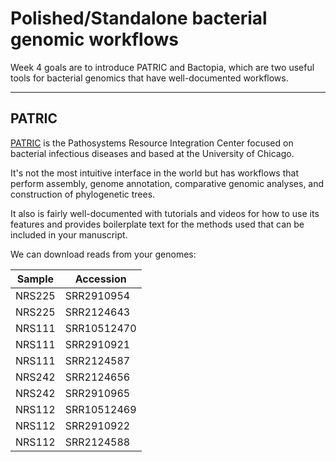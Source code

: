 # Polished/Standalone bacterial genomic workflows

Week 4 goals are to introduce PATRIC and Bactopia, which are two useful tools for bacterial genomics that have well-documented workflows.

---

## PATRIC

[PATRIC](https://patricbrc.org) is the Pathosystems Resource Integration Center focused on bacterial infectious diseases and based at the University of Chicago.

It's not the most intuitive interface in the world but has workflows that perform assembly, genome annotation, comparative genomic analyses, and construction of phylogenetic trees.

It also is fairly well-documented with tutorials and videos for how to use its features and provides boilerplate text for the methods used that can be included in your manuscript.

We can download reads from your genomes:

| Sample | Accession   |
| ------ | ---------   |
| NRS225 | SRR2910954  |
| NRS225 | SRR2124643  |
| NRS111 | SRR10512470 |
| NRS111 | SRR2910921  |
| NRS111 | SRR2124587  |
| NRS242 | SRR2124656  |
| NRS242 | SRR2910965  |
| NRS112 | SRR10512469 |
| NRS112 | SRR2910922  |
| NRS112 | SRR2124588  |
